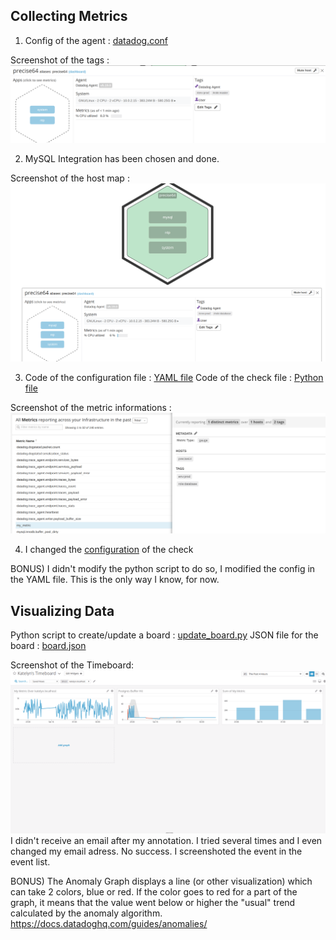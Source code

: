 ## Collecting Metrics
1) Config of the agent : [datadog.conf](dd-agent/datadog.conf)

Screenshot of the tags : ![alt text](screenshots/tags.png "Tags")

2) MySQL Integration has been chosen and done.

Screenshot of the host map : ![alt text](screenshots/host_map_sql.png "Host Map")

3) Code of the configuration file : [YAML file](dd-agent/conf.d/my_check.yaml)
Code of the check file : [Python file](dd-agent/checks.d/my_check.py)

Screenshot of the metric informations : ![alt text](screenshots/my_metric_definition.png "my_metric")

4) I changed the [configuration](dd-agent/conf.d/my_check.yaml) of the check

BONUS) I didn't modify the python script to do so, I modified the config in the YAML file. This is the only way I know, for now.

## Visualizing Data
Python script to create/update a board : [update_board.py](./update_board.py)
JSON file for the board : [board.json](./board.json)

Screenshot of the Timeboard:
![alt text](screenshots/my_timeboard.png "my timeboard")
I didn't receive an email after my annotation. I tried several times and I even changed my email adress. No success. I screenshoted the event in the event list.

BONUS) The Anomaly Graph displays a line (or other visualization) which can take 2 colors, blue or red. If the color goes to red for a part of the graph, it means that the value went below or higher the "usual" trend calculated by the anomaly algorithm. https://docs.datadoghq.com/guides/anomalies/ 

